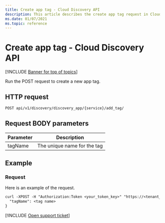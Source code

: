 ```yaml
---
title: Create app tag - Cloud Discovery API
description: This article describes the create app tag request in Cloud App Security's Cloud Discovery API.
ms.date: 01/07/2021
ms.topic: reference
---
```

# Create app tag - Cloud Discovery API

[!INCLUDE [Banner for top of topics](includes/banner.md)]

Run the POST request to create a new app tag.

## HTTP request

```rest
POST api/v1/discovery/discovery_app/{service}/add_tag/
```

## Request BODY parameters

| Parameter | Description |
| --- | --- |
| tagName | The unique name for the tag |

## Example

### Request

Here is an example of the request.

```rest
curl -XPOST -H "Authorization:Token <your_token_key>" "https://<tenant_id>.<tenant_region>.contoso.com/api/v1/discovery/discovery_app/<service>}/add_tag/" -d {
  "tagName": <tag name>
}
```

[!INCLUDE [Open support ticket](includes/support.md)]
